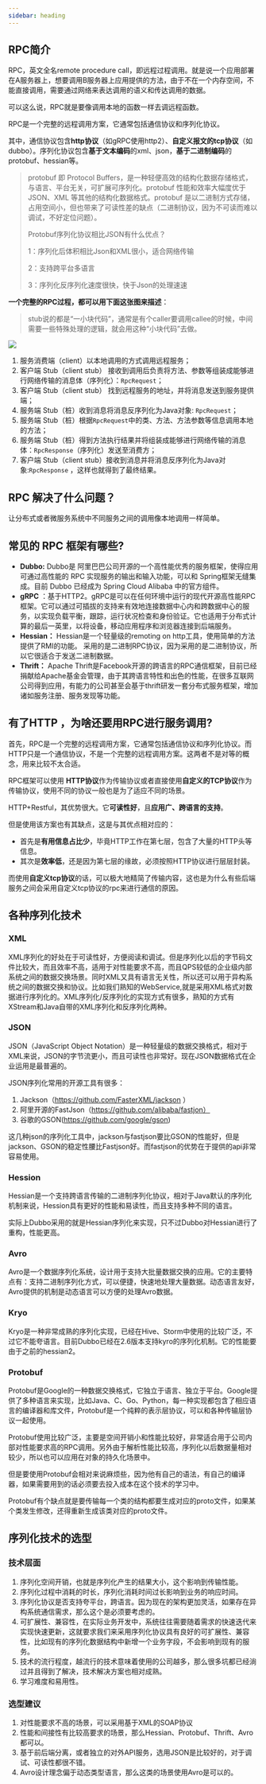 ```yaml
---
sidebar: heading
---
```


## RPC简介

RPC，英文全名remote procedure call，即远程过程调用。就是说一个应用部署在A服务器上，想要调用B服务器上应用提供的方法，由于不在一个内存空间，不能直接调用，需要通过网络来表达调用的语义和传达调用的数据。

可以这么说，RPC就是要像调用本地的函数一样去调远程函数。

RPC是一个完整的远程调用方案，它通常包括通信协议和序列化协议。

其中，通信协议包含**http协议**（如gRPC使用http2）、**自定义报文的tcp协议**（如dubbo）。序列化协议包含**基于文本编码**的xml、json，**基于二进制编码**的protobuf、hessian等。

> protobuf 即 Protocol Buffers，是一种轻便高效的结构化数据存储格式，与语言、平台无关，可扩展可序列化。protobuf 性能和效率大幅度优于 JSON、XML 等其他的结构化数据格式。protobuf 是以二进制方式存储，占用空间小，但也带来了可读性差的缺点（二进制协议，因为不可读而难以调试，不好定位问题）。
>
> Protobuf序列化协议相比JSON有什么优点？
>
> 1：序列化后体积相比Json和XML很小，适合网络传输
>
> 2：支持跨平台多语言
>
> 3：序列化反序列化速度很快，快于Json的处理速速

**一个完整的RPC过程，都可以用下面这张图来描述**：

> stub说的都是“一小块代码”，通常是有个caller要调用callee的时候，中间需要一些特殊处理的逻辑，就会用这种“小块代码”去做。

![](http://img.topjavaer.cn/img/20220508160414.png)

1. 服务消费端（client）以本地调用的方式调用远程服务；
2. 客户端 Stub（client stub） 接收到调用后负责将方法、参数等组装成能够进行网络传输的消息体（序列化）：`RpcRequest`；
3. 客户端 Stub（client stub） 找到远程服务的地址，并将消息发送到服务提供端；
4. 服务端 Stub（桩）收到消息将消息反序列化为Java对象: `RpcRequest`；
5. 服务端 Stub（桩）根据`RpcRequest`中的类、方法、方法参数等信息调用本地的方法；
6. 服务端 Stub（桩）得到方法执行结果并将组装成能够进行网络传输的消息体：`RpcResponse`（序列化）发送至消费方；
7. 客户端 Stub（client stub）接收到消息并将消息反序列化为Java对象:`RpcResponse` ，这样也就得到了最终结果。

##  RPC 解决了什么问题？

让分布式或者微服务系统中不同服务之间的调用像本地调用一样简单。

##  常见的 RPC 框架有哪些?

- **Dubbo:** Dubbo是 阿里巴巴公司开源的一个高性能优秀的服务框架，使得应用可通过高性能的 RPC 实现服务的输出和输入功能，可以和 Spring框架无缝集成。目前 Dubbo 已经成为 Spring Cloud Alibaba 中的官方组件。
- **gRPC** ：基于HTTP2。gRPC是可以在任何环境中运行的现代开源高性能RPC框架。它可以通过可插拔的支持来有效地连接数据中心内和跨数据中心的服务，以实现负载平衡，跟踪，运行状况检查和身份验证。它也适用于分布式计算的最后一英里，以将设备，移动应用程序和浏览器连接到后端服务。
- **Hessian：** Hessian是一个轻量级的remoting on http工具，使用简单的方法提供了RMI的功能。 采用的是二进制RPC协议，因为采用的是二进制协议，所以它很适合于发送二进制数据。
- **Thrift：** Apache Thrift是Facebook开源的跨语言的RPC通信框架，目前已经捐献给Apache基金会管理，由于其跨语言特性和出色的性能，在很多互联网公司得到应用，有能力的公司甚至会基于thrift研发一套分布式服务框架，增加诸如服务注册、服务发现等功能。

## 有了HTTP ，为啥还要用RPC进行服务调用?

首先，RPC是一个完整的远程调用方案，它通常包括通信协议和序列化协议。而HTTP只是一个通信协议，不是一个完整的远程调用方案。这两者不是对等的概念，用来比较不太合适。

RPC框架可以使用 **HTTP协议**作为传输协议或者直接使用**自定义的TCP协议**作为传输协议，使用不同的协议一般也是为了适应不同的场景。

HTTP+Restful，其优势很大。它**可读性好**，且**应用广、跨语言的支持**。

但是使用该方案也有其缺点，这是与其优点相对应的：

- 首先是**有用信息占比少**，毕竟HTTP工作在第七层，包含了大量的HTTP头等信息。
- 其次是**效率低**，还是因为第七层的缘故，必须按照HTTP协议进行层层封装。

而使用**自定义tcp协议**的话，可以极大地精简了传输内容，这也是为什么有些后端服务之间会采用自定义tcp协议的rpc来进行通信的原因。

## 各种序列化技术

### XML

XML序列化的好处在于可读性好，方便阅读和调试。但是序列化以后的字节码文件比较大，而且效率不高，适用于对性能要求不高，而且QPS较低的企业级内部系统之间的数据交换场景。同时XML又具有语言无关性，所以还可以用于异构系统之间的数据交换和协议。比如我们熟知的WebService,就是采用XML格式对数据进行序列化的。XML序列化/反序列化的实现方式有很多，熟知的方式有XStream和Java自带的XML序列化和反序列化两种。

### JSON

JSON（JavaScript Object Notation）是一种轻量级的数据交换格式，相对于XML来说，JSON的字节流更小，而且可读性也非常好。现在JSON数据格式在企业运用是最普遍的。

JSON序列化常用的开源工具有很多：

1. Jackson（https://github.com/FasterXML/jackson ）
2. 阿里开源的FastJson（https://github.com/alibaba/fastjon）
3. 谷歌的GSON(https://github.com/google/gson)

这几种json的序列化工具中，jackson与fastjson要比GSON的性能好，但是jackson、GSON的稳定性腰比Fastjson好。而fastjson的优势在于提供的api非常容易使用。

### Hession

Hessian是一个支持跨语言传输的二进制序列化协议，相对于Java默认的序列化机制来说，Hession具有更好的性能和易读性，而且支持多种不同的语言。

实际上Dubbo采用的就是Hessian序列化来实现，只不过Dubbo对Hessian进行了重构，性能更高。

### Avro

Avro是一个数据序列化系统，设计用于支持大批量数据交换的应用。它的主要特点有：支持二进制序列化方式，可以便捷，快速地处理大量数据。动态语言友好，Avro提供的机制是动态语言可以方便的处理Avro数据。

### Kryo

Kryo是一种非常成熟的序列化实现，已经在Hive、Storm中使用的比较广泛，不过它不能夸语言。目前Dubbo已经在2.6版本支持kyro的序列化机制。它的性能要由于之前的hessian2。

### Protobuf

Protobuf是Google的一种数据交换格式，它独立于语言、独立于平台。Google提供了多种语言来实现，比如Java、C、Go、Python，每一种实现都包含了相应语言的编译器和库文件，Protobuf是一个纯粹的表示层协议，可以和各种传输层协议一起使用。

Protobuf使用比较广泛，主要是空间开销小和性能比较好，非常适合用于公司内部对性能要求高的RPC调用。另外由于解析性能比较高，序列化以后数据量相对较少，所以也可以应用在对象的持久化场景中。

但是要使用Protobuf会相对来说麻烦些，因为他有自己的语法，有自己的编译器，如果需要用到的话必须要去投入成本在这个技术的学习中。

Protobuf有个缺点就是要传输每一个类的结构都要生成对应的proto文件，如果某个类发生修改，还得重新生成该类对应的proto文件。

## 序列化技术的选型

### 技术层面

1. 序列化空间开销，也就是序列化产生的结果大小，这个影响到传输性能。
2. 序列化过程中消耗的时长，序列化消耗时间过长影响到业务的响应时间。
3. 序列化协议是否支持夸平台，跨语言。因为现在的架构更加灵活，如果存在异构系统通信需求，那么这个是必须要考虑的。
4. 可扩展性、兼容性，在实际业务开发中，系统往往需要随着需求的快速迭代来实现快速更新，这就要求我们来采用序列化协议具有良好的可扩展性、兼容性，比如现有的序列化数据结构中新增一个业务字段，不会影响到现有的服务。
5. 技术的流行程度，越流行的技术意味着使用的公司越多，那么很多坑都已经淌过并且得到了解决，技术解决方案也相对成熟。
6. 学习难度和易用性。

### 选型建议

1. 对性能要求不高的场景，可以采用基于XML的SOAP协议
2. 性能和间接性有比较高要求的场景，那么Hessian、Protobuf、Thrift、Avro都可以。
3. 基于前后端分离，或者独立的对外API服务，选用JSON是比较好的，对于调试、可读性都很不错。
4. Avro设计理念偏于动态类型语言，那么这类的场景使用Avro是可以的。
